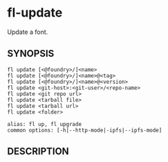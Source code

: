 # fl-update

Update a font.

## SYNOPSIS

```
fl update [<@foundry>/]<name>
fl update [<@foundry>/]<name>@<tag>
fl update [<@foundry>/]<name>@<version>
fl update <git-host>:<git-user>/<repo-name>
fl update <git repo url>
fl update <tarball file>
fl update <tarball url>
fl update <folder>

alias: fl up, fl upgrade
common options: [-h|--http-mode|-ipfs|--ipfs-mode]
```

## DESCRIPTION

<TODO>
